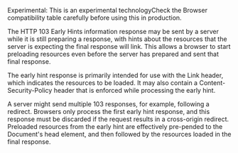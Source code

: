 Experimental: This is an experimental technologyCheck the Browser compatibility table carefully before using this in production.

The HTTP 103 Early Hints information response may be sent by a server while it is still preparing a response, with hints about the resources that the server is expecting the final response will link.
This allows a browser to start preloading resources even before the server has prepared and sent that final response.


The early hint response is primarily intended for use with the Link header, which indicates the resources to be loaded.
It may also contain a Content-Security-Policy header that is enforced while processing the early hint.


A server might send multiple 103 responses, for example, following a redirect.
Browsers only process the first early hint response, and this response must be discarded if the request results in a cross-origin redirect.
Preloaded resources from the early hint are effectively pre-pended to the Document's head element, and then followed by the resources loaded in the final response.
